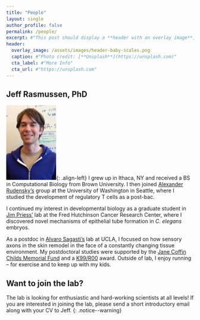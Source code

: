 ```yaml
---
title: "People"
layout: single
author_profile: false
permalink: /people/
excerpt: #"This post should display a **header with an overlay image**, if the theme supports it."
header:
  overlay_image: /assets/images/header-baby-scales.png
  caption: #"Photo credit: [**Unsplash**](https://unsplash.com)"
  cta_label: #"More Info"
  cta_url: #"https://unsplash.com"
---
```

## Jeff Rasmussen, PhD
![image-left](/assets/images/jeff.jpg){: .align-left} I grew up in Ithaca, NY and received a BS in Computational Biology from Brown University. I then joined [Alexander Rudensky’s](https://www.mskcc.org/research-areas/labs/alexander-rudensky) group at the University of Washington in Seattle, where I studied the development of regulatory T cells as a post-bac. 

I continued my interest in developmental biology as a graduate student in [Jim Priess’](http://research.fhcrc.org/priess/en.html) lab at the Fred Hutchinson Cancer Research Center, where I discovered novel mechanisms of epithelial tube formation in *C. elegans* embryos.

As a postdoc in [Alvaro Sagasti’s](https://www.mcdb.ucla.edu/Research/Sagasti/Sagasti_lab_home.html) lab at UCLA, I focused on how sensory axons in the skin remodel in the face of a constantly changing tissue environment. My postdoctoral studies were supported by the [Jane Coffin Childs Memorial Fund](http://www.jccfund.org/) and a [K99/R00](https://projectreporter.nih.gov/project_info_description.cfm?aid=9229568&icde=38773434) award. Outside of lab, I enjoy running – for exercise and to keep up with my kids.

## Want to join the lab?
The lab is looking for enthusiastic and hard-working scientists at all levels! If you are interested in joining the lab, please send a short introductory email along with your CV to Jeff.
{: .notice--warning}
